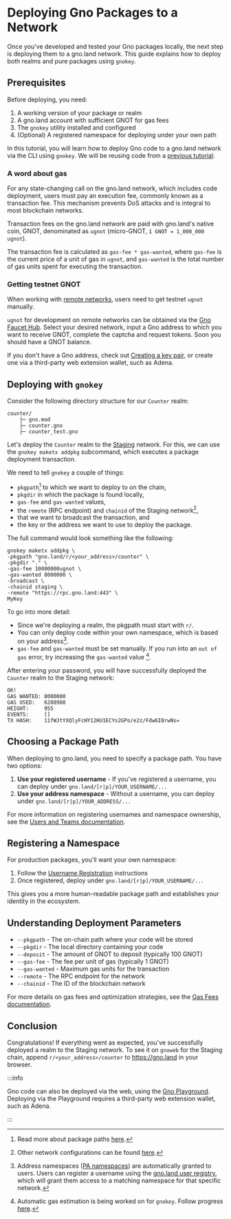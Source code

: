 # Deploying Gno Packages to a Network

Once you've developed and tested your Gno packages locally, the next step is
deploying them to a gno.land network. This guide explains how to deploy both
realms and pure packages using `gnokey`.

## Prerequisites

Before deploying, you need:

1. A working version of your package or realm
2. A gno.land account with sufficient GNOT for gas fees
3. The `gnokey` utility installed and configured
4. (Optional) A registered namespace for deploying under your own path

In this tutorial, you will learn how to deploy Gno code to a gno.land network
via the CLI using `gnokey`. We will be reusing code from a
[previous tutorial](developing-locally/running-testing-gno.md#setup).

### A word about gas

For any state-changing call on the gno.land network, which includes code
deployment, users must pay an execution fee, commonly known as a transaction
fee. This mechanism prevents DoS attacks and is integral to most blockchain
networks.

Transaction fees on the gno.land network are paid with gno.land's native coin,
GNOT, denominated as `ugnot` (micro-GNOT, `1 GNOT = 1_000_000 ugnot`).

The transaction fee is calculated as `gas-fee * gas-wanted`, where `gas-fee` is
the current price of a unit of gas in `ugnot`, and `gas-wanted` is the total
number of gas units spent for executing the transaction.

### Getting testnet GNOT

When working with [remote networks](../resources/gnoland-networks.md), users
need to get testnet `ugnot` manually.

`ugnot` for development on remote networks can be obtained via the
[Gno Faucet Hub](https://faucet.gno.land). Select your desired network, input a
Gno address to which you want to receive GNOT, complete the captcha and request
tokens. Soon you should have a GNOT balance.

If you don't have a Gno address, check out
[Creating a key pair](developing-locally/creating-a-keypair.md), or create one
via a third-party web extension wallet, such as Adena.

## Deploying with `gnokey`

Consider the following directory structure for our `Counter` realm:

```
counter/
    ├─ gno.mod
    ├─ counter.gno
    ├─ counter_test.gno
```

Let's deploy the `Counter` realm to the
[Staging](../resources/gnoland-networks.md#staging-chain) network. For this,
we can use the `gnokey maketx addpkg` subcommand, which executes a package
deployment transaction.

We need to tell `gnokey` a couple of things:
- `pkgpath`[^1] to which we want to deploy to on the chain,
- `pkgdir` in which the package is found locally,
- `gas-fee` and `gas-wanted` values,
- the `remote` (RPC endpoint) and `chainid` of the Staging network[^2],
- that we want to broadcast the transaction, and
- the key or the address we want to use to deploy the package.

The full command would look something like the following:
```
gnokey maketx addpkg \
-pkgpath "gno.land/r/<your_address>/counter" \
-pkgdir "." \
-gas-fee 10000000ugnot \
-gas-wanted 8000000 \
-broadcast \
-chainid staging \
-remote "https://rpc.gno.land:443" \
MyKey
```

To go into more detail:
- Since we're deploying a realm, the pkgpath must start with `r/`.
- You can only deploy code within your own namespace, which is based on your address[^3].
- `gas-fee` and `gas-wanted` must be set manually. If you run into an `out of gas`
error, try increasing the `gas-wanted` value [^4].

After entering your password, you will have successfully deployed the `Counter`
realm to the Staging network:

```
OK!
GAS WANTED: 8000000
GAS USED:   6288988
HEIGHT:     955
EVENTS:     []
TX HASH:    11fWJtYXQlyFcHY12HU1ECYs2GPo/e2z/Fdw6I8rwNs=
```

## Choosing a Package Path

When deploying to gno.land, you need to specify a package path. You have two
options:

1. **Use your registered username** - If you've registered a username, you can deploy under `gno.land/[r|p]/YOUR_USERNAME/...`
2. **Use your address namespace** - Without a username, you can deploy under `gno.land/[r|p]/YOUR_ADDRESS/...`

For more information on registering usernames and namespace ownership, see the
[Users and Teams documentation](../resources/users-and-teams.md).

## Registering a Namespace

For production packages, you'll want your own namespace:

1. Follow the [Username Registration](../resources/users-and-teams.md#registration-process) instructions
2. Once registered, deploy under `gno.land/[r|p]/YOUR_USERNAME/...`

This gives you a more human-readable package path and establishes your identity in the ecosystem.

## Understanding Deployment Parameters

- `--pkgpath` - The on-chain path where your code will be stored
- `--pkgdir` - The local directory containing your code
- `--deposit` - The amount of GNOT to deposit (typically 100 GNOT)
- `--gas-fee` - The fee per unit of gas (typically 1 GNOT)
- `--gas-wanted` - Maximum gas units for the transaction
- `--remote` - The RPC endpoint for the network
- `--chainid` - The ID of the blockchain network

For more details on gas fees and optimization strategies, see the [Gas Fees
documentation](../resources/gas-fees.md).

## Conclusion

Congratulations! If everything went as expected, you've successfully deployed a
realm to the Staging network. To see it on `gnoweb` for the Staging chain,
append `r/<your_address>/counter` to https://gno.land in your browser.

:::info

Gno code can also be deployed via the web, using the
[Gno Playground](https://play.gno.land). Deploying via the Playground requires
a third-party web extension wallet, such as Adena.

:::

[^1]: Read more about package paths [here](../resources/gno-packages.md).
[^2]: Other network configurations can be found [here](../resources/gnoland-networks.md).
[^3]: Address namespaces ([PA namespaces](../resources/gno-packages.md#package-path-structure)) are automatically granted to
users. Users can register a username using the [gno.land user registry](https://gno.land/r/gnoland/users),
which will grant them access to a matching namespace for that specific network.
[^4]: Automatic gas estimation is being worked on for `gnokey`. Follow progress
[here](https://github.com/gnolang/gno/pull/3330).
